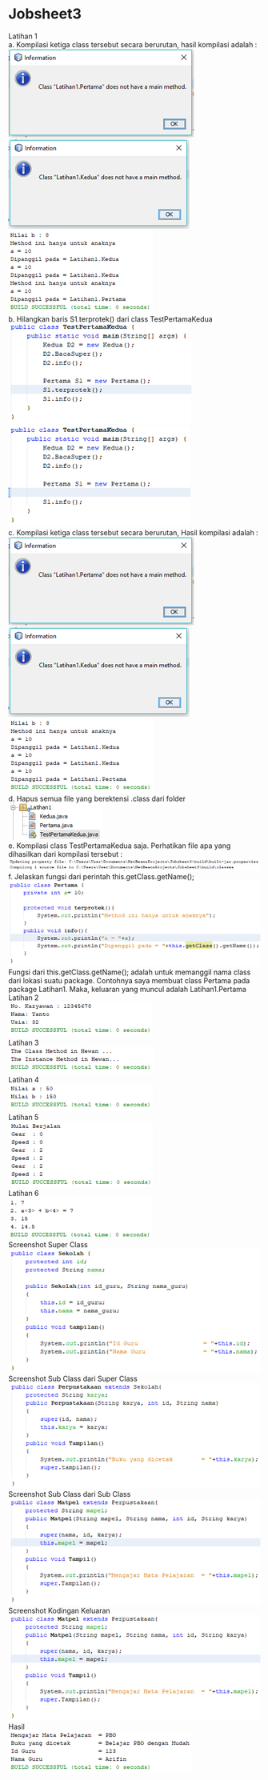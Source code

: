 # Jobsheet3
Latihan 1<br>
a.	Kompilasi ketiga class tersebut secara berurutan, hasil kompilasi adalah :<br>
![alt text](https://github.com/Raditya44/Jobsheet3/blob/master/1.1.PNG)<br>
![alt text](https://github.com/Raditya44/Jobsheet3/blob/master/1.2.PNG)<br>
![alt text](https://github.com/Raditya44/Jobsheet3/blob/master/1.3.PNG)<br>
b.	Hilangkan baris S1.terprotek() dari class TestPertamaKedua<br>
![alt text](https://github.com/Raditya44/Jobsheet3/blob/master/1.6.PNG)<br>
![alt text](https://github.com/Raditya44/Jobsheet3/blob/master/1.7.PNG)<br>
c.	Kompilasi ketiga class tersebut secara berurutan, Hasil kompilasi adalah :<br>
![alt text](https://github.com/Raditya44/Jobsheet3/blob/master/1.1.PNG)<br>
![alt text](https://github.com/Raditya44/Jobsheet3/blob/master/1.2.PNG)<br>
![alt text](https://github.com/Raditya44/Jobsheet3/blob/master/1.4.PNG)<br>
d.	Hapus semua file yang berektensi .class dari folder<br>
![alt text](https://github.com/Raditya44/Jobsheet3/blob/master/1.5.PNG)<br>
e.	Kompilasi class TestPertamaKedua saja. Perhatikan file apa yang dihasilkan dari kompilasi tersebut :<br>
![alt text](https://github.com/Raditya44/Jobsheet3/blob/master/1.9.PNG)<br>
f.	Jelaskan fungsi dari perintah this.getClass.getName();<br>
![alt text](https://github.com/Raditya44/Jobsheet3/blob/master/1.8.PNG)<br>
Fungsi dari this.getClass.getName(); adalah untuk memanggil nama class dari lokasi suatu package. Contohnya saya membuat class Pertama pada package Latihan1. Maka, keluaran yang muncul adalah Latihan1.Pertama<br>
Latihan 2<br>
![alt text](https://github.com/Raditya44/Jobsheet3/blob/master/2.PNG)<br>
Latihan 3<br>
![alt text](https://github.com/Raditya44/Jobsheet3/blob/master/3.PNG)<br>
Latihan 4<br>
![alt text](https://github.com/Raditya44/Jobsheet3/blob/master/4.PNG)<br>
Latihan 5<br>
![alt text](https://github.com/Raditya44/Jobsheet3/blob/master/5.PNG)<br>
Latihan 6<br>
![alt text](https://github.com/Raditya44/Jobsheet3/blob/master/6.PNG)<br>
Screenshot Super Class<br>
![alt text](https://github.com/Raditya44/Jobsheet3/blob/master/TP1.PNG)<br>
Screenshot Sub Class dari Super Class<br>
![alt text](https://github.com/Raditya44/Jobsheet3/blob/master/TP2.PNG)<br>
Screenshot Sub Class dari Sub Class<br>
![alt text](https://github.com/Raditya44/Jobsheet3/blob/master/TP3.PNG)<br>
Screenshot Kodingan Keluaran<br>
![alt text](https://github.com/Raditya44/Jobsheet3/blob/master/TP3.PNG)<br>
Hasil<br>
![alt text](https://github.com/Raditya44/Jobsheet3/blob/master/TP5.PNG)<br>
